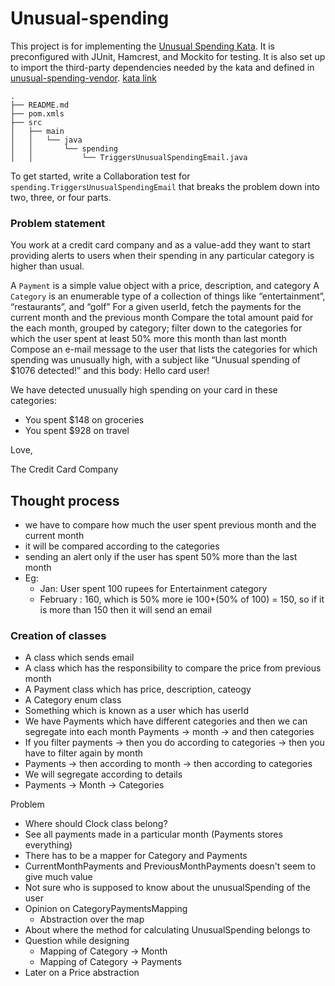 # Unusual-spending

This project is for implementing the [Unusual Spending
Kata](https://github.com/testdouble/contributing-tests/wiki/Unusual-Spending-Kata).
It is preconfigured with JUnit, Hamcrest, and Mockito for testing. It is also
set up to import the third-party dependencies needed by the kata and defined in
[unusual-spending-vendor](./src/main/java).
[kata link](https://kata-log.rocks/unusual-spending-kata)

```
.
├── README.md
├── pom.xmls
├── src
│   ├── main
│   │   └── java
│   │       └── spending
│   │           └── TriggersUnusualSpendingEmail.java
```

To get started, write a Collaboration test for
`spending.TriggersUnusualSpendingEmail` that breaks the problem down into two,
three, or four parts.


### Problem statement

You work at a credit card company and as a value-add they want to start providing alerts to users when their spending 
in any particular category is higher than usual.

A `Payment` is a simple value object with a price, description, and category
A `Category` is an enumerable type of a collection of things like “entertainment”, “restaurants”, and “golf”
For a given userId, fetch the payments for the current month and the previous month
Compare the total amount paid for the each month, grouped by category; filter down to the categories for which the 
user spent at least 50% more this month than last month
Compose an e-mail message to the user that lists the categories for which spending was unusually high,
with a subject like “Unusual spending of $1076 detected!” and this body:
Hello card user!

We have detected unusually high spending on your card in these categories:

* You spent $148 on groceries
* You spent $928 on travel

Love,

The Credit Card Company


## Thought process
- we have to compare how much the user spent previous month and the current month
- it will be compared according to the categories
- sending an alert only if the user has spent 50% more than the last month
- Eg:
    - Jan: User spent 100 rupees for Entertainment category
    - February : 160, which is 50% more ie 100+(50% of 100) = 150, so if it is more than 150 then it will send an email

### Creation of classes
- A class which sends email
- A class which has the responsibility to compare the price from previous month
- A Payment class which has price, description, cateogy
- A Category enum class
- Something which is known as a user which has userId
- We have Payments which have different categories and then we can segregate into each month
Payments -> month -> and then categories
- If you filter payments -> then you do according to categories -> then you have to filter again by month
- Payments -> then according to month -> then according to categories
- We will segregate according to details
- Payments -> Month -> Categories

Problem
- Where should Clock class belong?
- See all payments made in a particular month (Payments stores everything)
- There has to be a mapper for Category and Payments
- CurrentMonthPayments and PreviousMonthPayments doesn't seem to give much value
- Not sure who is supposed to know about the unusualSpending of the user
- Opinion on CategoryPaymentsMapping
  - Abstraction over the map
- About where the method for calculating UnusualSpending belongs to
- Question while designing
  - Mapping of Category -> Month
  - Mapping of Category -> Payments
- Later on a Price abstraction 
